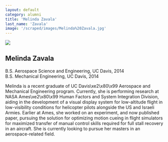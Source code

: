 ```yaml
---
layout: default
category: alumni
title: 'Melinda Zavala'
last_name: 'Zavala'
image: '/scraped/images/Melinda%20Zavala.jpg'
---
```


<img src="{{ page.image }}">

<h2 class="team-title">Melinda Zavala</h2>
<h4 class="team-position"></h4>
<p>B.S. Aerospace Science and Engineering, UC Davis, 2014<br/>
B.S. Mechanical Engineering, UC Davis, 2014</p>
<p>Melinda is a recent graduate of UC Davis\xe2\x80\x99 Aerospace and Mechanical Engineering program. Currently, she is performing research at NASA Ames\xe2\x80\x99 Human Factors and System Integration Division, aiding in the development of a visual display system for low-altitude flight in low-visibility conditions for helicopter pilots alongside the US and Israeli Armies. Earlier at Ames, she worked on an experiment, and now published paper, pursuing the solution for optimizing motion cueing in flight simulators for maximized transfer of manual control skills required for full stall recovery in an aircraft. She is currently looking to pursue her masters in an aerospace-related field.</p>
<ul class="team-member-other-info"></ul>